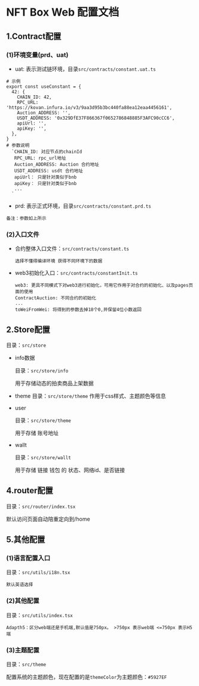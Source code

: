# NFT Box Web 配置文档

## 1.Contract配置

### (1)环境变量(prd、uat)

* uat: 表示测试链环境，目录`src/contracts/constant.uat.ts`

```tsx
# 示例
export const useConstant = {
  42: {
    CHAIN_ID: 42,
    RPC_URL: 'https://kovan.infura.io/v3/9aa3d95b3bc440fa88ea12eaa4456161',
    Auction_ADDRESS: '',
    USDT_ADDRESS: '0x329DfE37F866367f0652786848885F3AFC90cCC6',
    apiUrl: '',
    apiKey: '',
  },
}
# 参数说明
  `CHAIN_ID: 对应节点的chainId
   RPC_URL: rpc_url地址
   Auction_ADDRESS: Auction 合约地址
   USDT_ADDRESS: usdt 合约地址
   apiUrl： 只是针对类似于bnb
   apiKey： 只是针对类似于bnb
   ...
  `
```

* prd: 表示正式环境，目录`src/contracts/constant.prd.ts`

`备注：参数如上所示`

### (2)入口文件

* 合约整体入口文件：`src/contracts/constant.ts`

  ```tsx
  选择不懂得编译环境 获得不同环境下的数据
  ```
  
* web3初始化入口：`src/contracts/constantInit.ts`

  ```tsx
  web3: 更具不同模式下对web3进行初始化，可用它作用于对合约的初始化、以及pages页面的使用
  ContractAuction: 不同合约的初始化
  ...
  toWeiFromWei: 将得到的参数去掉18个0,并保留4位小数返回
  ```

## 2.Store配置

目录：`src/store`

* info数据

  目录：`src/store/info` 

  用于存储动态的拍卖商品上架数据

* theme
  目录：`src/store/theme`
  作用于css样式、主题颜色等信息

* user

  目录：`src/store/theme`

  用于存储 账号地址
  
* wallt

  目录：`src/store/wallt`

  用于存储 链接 钱包 的 状态、网络id、是否链接

## 4.router配置

  目录：`src/router/index.tsx`

默认访问页面自动陪重定向到/home

## 5.其他配置

### (1)语言配置入口

目录：`src/utils/i18n.tsx`

```
默认英语选择
```



### (2)其他配置

目录：`src/utils/index.tsx`

```tsx
Adapth5：区分web端还是手机端,默认值是750px。 >750px 表示web端 <=750px 表示H5端
```

### (3)主题配置

目录：`src/theme`

配置系统的主题颜色，现在配置的是`themeColor`为主题颜色：`#5927EF`


